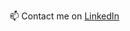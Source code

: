 <!--### Hi there 👋
**ksackvil/ksackvil** is a ✨ _special_ ✨ repository because its `README.md` (this file) appears on your GitHub profile.

- 🔭 I’m currently working on ...
- 🌱 I’m currently learning ...
- 💬 Ask me about ...
- 📫 How to reach me: ...
- ⚡ Fun fact: ...
-->

📫 Contact me on [LinkedIn](https://www.linkedin.com/in/ksackvil/)  
